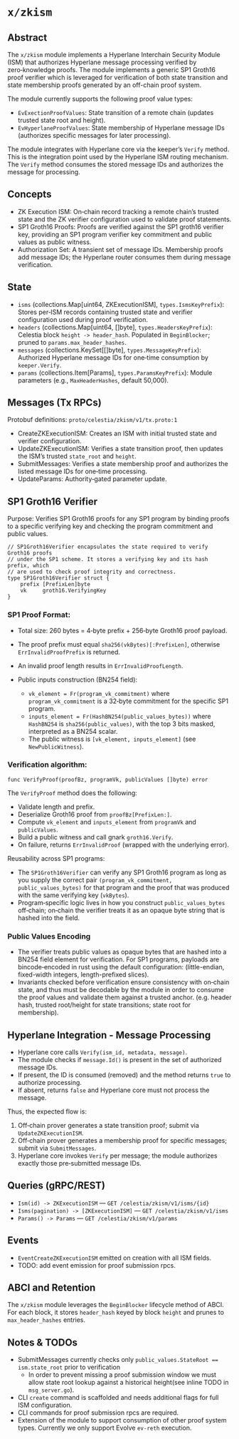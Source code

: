 # `x/zkism`

## Abstract

The `x/zkism` module implements a Hyperlane Interchain Security Module (ISM) that authorizes Hyperlane message processing verified by zero‑knowledge proofs. 
The module implements a generic SP1 Groth16 proof verifier which is leveraged for verification of both state transition and state membership proofs generated by an off-chain proof system.

The module currently supports the following proof value types:
- `EvExectionProofValues`: State transition of a remote chain (updates trusted state root and height).
- `EvHyperlaneProofValues`: State membership of Hyperlane message IDs (authorizes specific messages for later processing).

The module integrates with Hyperlane core via the keeper’s `Verify` method. This is the integration point used by the Hyperlane ISM routing mechanism.
The `Verify` method consumes the stored message IDs and authorizes the message for processing.

## Concepts

- ZK Execution ISM: On‑chain record tracking a remote chain’s trusted state and the ZK verifier configuration used to validate proof statements.
- SP1 Groth16 Proofs: Proofs are verified against the SP1 groth16 verifier key, providing an SP1 program verifier key commitment and public values as public witness.
- Authorization Set: A transient set of message IDs. Membership proofs add message IDs; the Hyperlane router consumes them during message verification.

## State

- `isms` (collections.Map[uint64, ZKExecutionISM], `types.IsmsKeyPrefix`): Stores per‑ISM records containing trusted state and verifier configuration used during proof verification.
- `headers` (collections.Map[uint64, []byte], `types.HeadersKeyPrefix`): Celestia block `height -> header_hash`. Populated in `BeginBlocker`; pruned to `params.max_header_hashes`.
- `messages` (collections.KeySet[[]byte], `types.MessageKeyPrefix`): Authorized Hyperlane message IDs for one‑time consumption by `keeper.Verify`.
- `params` (collections.Item[Params], `types.ParamsKeyPrefix`): Module parameters (e.g., `MaxHeaderHashes`, default 50,000).

## Messages (Tx RPCs)

Protobuf definitions: `proto/celestia/zkism/v1/tx.proto:1`

- CreateZKExecutionISM: Creates an ISM with initial trusted state and verifier configuration.
- UpdateZKExecutionISM: Verifies a state transition proof, then updates the ISM’s trusted `state_root` and `height`.
- SubmitMessages: Verifies a state membership proof and authorizes the listed message IDs for one‑time processing.
- UpdateParams: Authority‑gated parameter update.

## SP1 Groth16 Verifier

Purpose: Verifies SP1 Groth16 proofs for any SP1 program by binding proofs to a specific verifying key and checking the program commitment and public values.

```golang
// SP1Groth16Verifier encapsulates the state required to verify Groth16 proofs
// under the SP1 scheme. It stores a verifying key and its hash prefix, which
// are used to check proof integrity and correctness.
type SP1Groth16Verifier struct {
	prefix [PrefixLen]byte
	vk     groth16.VerifyingKey
}
```

### SP1 Proof Format:
- Total size: 260 bytes = 4‑byte prefix + 256‑byte Groth16 proof payload.
- The proof prefix must equal `sha256(vkBytes)[:PrefixLen]`, otherwise `ErrInvalidProofPrefix` is returned.
- An invalid proof length results in `ErrInvalidProofLength`.

- Public inputs construction (BN254 field):
  - `vk_element = Fr(program_vk_commitment)` where `program_vk_commitment` is a 32‑byte commitment for the specific SP1 program.
  - `inputs_element = Fr(HashBN254(public_values_bytes))` where `HashBN254` is `sha256(public_values)`, with the top 3 bits masked, interpreted as a BN254 scalar.
  - The public witness is `[vk_element, inputs_element]` (see `NewPublicWitness`).

### Verification algorithm: 

```golang
func VerifyProof(proofBz, programVk, publicValues []byte) error
```

The `VerifyProof` method does the following:
- Validate length and prefix.
- Deserialize Groth16 proof from `proofBz[PrefixLen:]`.
- Compute `vk_element` and `inputs_element` from `programVk` and `publicValues`.
- Build a public witness and call gnark `groth16.Verify`.
- On failure, returns `ErrInvalidProof` (wrapped with the underlying error).

Reusability across SP1 programs:
- The `SP1Groth16Verifier` can verify any SP1 Groth16 program as long as you supply the correct pair `(program_vk_commitment, public_values_bytes)` for that program and the proof that was produced with the same verifying key (`vkBytes`).
- Program‑specific logic lives in how you construct `public_values_bytes` off‑chain; on‑chain the verifier treats it as an opaque byte string that is hashed into the field.

### Public Values Encoding

- The verifier treats public values as opaque bytes that are hashed into a BN254 field element for verification. For SP1 programs, payloads are bincode‑encoded in rust using the default configuration: (little-endian, fixed-width integers, length-prefixed slices).
- Invariants checked before verification ensure consistency with on‑chain state, and thus must be decodable by the module in order to consume the proof values and validate them against a trusted anchor. (e.g. header hash, trusted root/height for state transitions; state root for membership).

## Hyperlane Integration - Message Processing

- Hyperlane core calls `Verify(ism_id, metadata, message)`.
- The module checks if `message.Id()` is present in the set of authorized message IDs.
- If present, the ID is consumed (removed) and the method returns `true` to authorize processing.
- If absent, returns `false` and Hyperlane core must not process the message.

Thus, the expected flow is:
1) Off‑chain prover generates a state transition proof; submit via `UpdateZKExecutionISM`.
2) Off‑chain prover generates a membership proof for specific messages; submit via `SubmitMessages`.
3) Hyperlane core invokes `Verify` per message; the module authorizes exactly those pre‑submitted message IDs.

## Queries (gRPC/REST)

- `Ism(id) -> ZKExecutionISM` — `GET /celestia/zkism/v1/isms/{id}`
- `Isms(pagination) -> [ZKExecutionISM]` — `GET /celestia/zkism/v1/isms`
- `Params() -> Params` — `GET /celestia/zkism/v1/params`

## Events

- `EventCreateZKExecutionISM` emitted on creation with all ISM fields.
- TODO: add event emission for proof submission rpcs.

## ABCI and Retention

The `x/zkism` module leverages the `BeginBlocker` lifecycle method of ABCI. For each block, it stores `header_hash` keyed by block `height` and prunes to `max_header_hashes` entries.

## Notes & TODOs

- SubmitMessages currently checks only `public_values.StateRoot == ism.state_root` prior to verification
  - In order to prevent missing a proof submission window we must allow state root lookup against a historical height(see inline TODO in `msg_server.go`).
- CLI `create` command is scaffolded and needs additional flags for full ISM configuration.
- CLI commands for proof submission rpcs are required.
- Extension of the module to support consumption of other proof system types. Currently we only support Evolve `ev-reth` execution.
